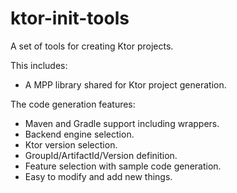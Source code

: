 # ktor-init-tools

A set of tools for creating Ktor projects.

This includes:
* A MPP library shared for Ktor project generation.

The code generation features:
* Maven and Gradle support including wrappers.
* Backend engine selection.
* Ktor version selection.
* GroupId/ArtifactId/Version definition.
* Feature selection with sample code generation.
* Easy to modify and add new things.
